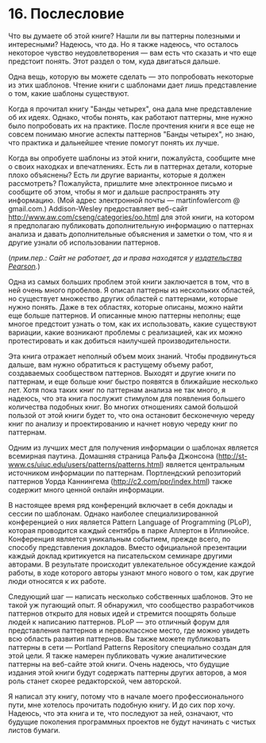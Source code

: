# 16. Послесловие


Что вы думаете об этой книге? Нашли ли вы паттерны полезными и интересными? Надеюсь, что да. Но я также надеюсь, что осталось некоторое чувство неудовлетворения — вам есть что сказать и что еще предстоит понять. Этот раздел о том, куда двигаться дальше.

Одна вещь, которую вы можете сделать — это попробовать некоторые из этих шаблонов. Чтение книги с шаблонами дает лишь представление о том, какие шаблоны существуют.

Когда я прочитал книгу "Банды четырех", она дала мне представление об их идеях. Однако, чтобы понять, как работают паттерны, мне нужно было попробовать их на практике. После прочтения книги я все еще не совсем понимаю многие аспекты паттернов "Банды четырех", но знаю, что практика и дальнейшее чтение помогут понять их лучше.

Когда вы опробуете шаблоны из этой книги, пожалуйста, сообщите мне о своих находках и впечатлениях. Есть ли в паттернах детали, которые плохо объяснены? Есть ли другие варианты, которые я должен рассмотреть? Пожалуйста, пришлите мне электронное письмо и сообщите об этом, чтобы я мог и дальше распространять эту информацию. (Мой адрес электронной почты — martinfowlercom @ gmail.com.) Addison-Wesley предоставляет веб-сайт http://www.aw.com/cseng/categories/oo.html для этой книги, на котором я предполагаю публиковать дополнительную информацию о паттернах анализа и давать дополнительные объяснения и заметки о том, что я и другие узнали об использовании паттернов.

(_прим.пер.: Сайт не работает, да и права находятся у [издательства Pearson](https://www.informit.com/store/analysis-patterns-reusable-object-models-9780134271446)._)

Одна из самых больших проблем этой книги заключается в том, что в ней очень много пробелов. Я описал паттерны из нескольких областей, но существует множество других областей с паттернами, которые нужно понять. Даже в тех областях, которые описаны, можно найти еще больше паттернов. И описанные мною паттерны неполны; еще многое предстоит узнать о том, как их использовать, какие существуют вариации, какие возникают проблемы с реализацией, как их можно протестировать и как добиться наилучшей производительности.

Эта книга отражает неполный объем моих знаний. Чтобы продвинуться дальше, вам нужно обратиться к растущему объему работ, создаваемых сообществом паттернов. Выходят и другие книги по паттернам, и еще больше книг быстро появятся в ближайшие несколько лет. Хотя пока таких книг по паттернам анализа не так много, я надеюсь, что эта книга послужит стимулом для появления большего количества подобных книг. Во многих отношениях самой большой пользой от этой книги будет то, что она остановит бесконечную череду книг по анализу и проектированию и начнет новую череду книг по паттернам.

Одним из лучших мест для получения информации о шаблонах является всемирная паутина. Домашняя страница Ральфа Джонсона (http://st-www.cs/uiuc.edu/users/patterns/patterns.html) является центральным источником информации по паттернам. Портлендский репозиторий паттернов Уорда Каннингема (http://c2.com/ppr/index.html) также содержит много ценной онлайн информации.

В настоящее время ряд конференций включает в себя доклады и сессии по шаблонам. Однако наиболее специализированной конференцией о них является Pattern Language of Programming (PLoP), которая проводится каждый сентябрь в парке Аллертон в Иллинойсе. Конференция является уникальным событием, прежде всего, по способу представления докладов. Вместо официальной презентации каждый доклад критикуется на писательском семинаре другими авторами. В результате происходит увлекательное обсуждение каждой работы, в ходе которого авторы узнают много нового о том, как другие люди относятся к их работе.

Следующий шаг — написать несколько собственных шаблонов. Это не такой уж пугающий опыт. Я обнаружил, что сообщество разработчиков паттернов открыто для новых идей и стремится поощрять больше людей к написанию паттернов. PLoP — это отличный форум для представления паттернов и первоклассное место, где можно увидеть всю область развития паттернов. Вы также можете публиковать паттерны в сети — Portland Patterns Repository специально создан для этой цели. Я также намерен публиковать чужие аналитические паттерны на веб-сайте этой книги. Очень надеюсь, что будущие издания этой книги будут содержать паттерны других авторов, а моя роль станет скорее редакторской, чем авторской.

Я написал эту книгу, потому что в начале моего профессионального пути, мне хотелось прочитать подобную книгу. И до сих пор хочу. Надеюсь, что эта книга и те, что последуют за ней, означают, что будущие поколения программных проектов не будут начинать с чистых листов бумаги. 